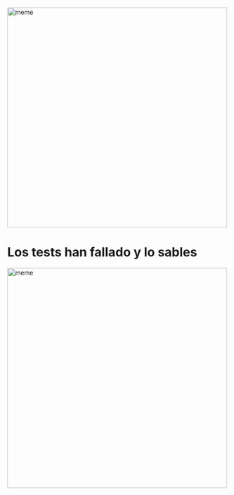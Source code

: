 
<h1></h1> <img src="https://i.redd.it/k2aud7mk3uda1.png" alt="meme" width="500" height="500"></img><h1>Los tests han fallado y lo sables</h1> <img src="https://i.redd.it/rg4gya4am2ea1.jpg" alt="meme" width="500" height="500"></img>